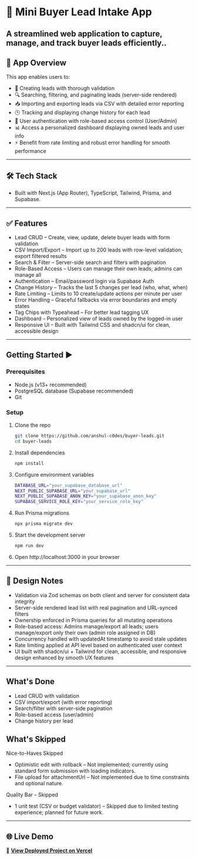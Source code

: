 # 🚀 Mini Buyer Lead Intake App

A streamlined web application to capture, manage, and track buyer leads efficiently..
---

## 📝 App Overview

This app enables users to:

- 🚩 Creating leads with thorough validation
- 🔍 Searching, filtering, and paginating leads (server-side rendered)
- 📥 Importing and exporting leads via CSV with detailed error reporting
- 🕒 Tracking and displaying change history for each lead
- 🔐 User authentication with role-based access control (User/Admin)
- 📊 Access a personalized dashboard displaying owned leads and user info
- ⚡ Benefit from rate limiting and robust error handling for smooth performance

---

## 🛠️ Tech Stack

- Built with Next.js (App Router), TypeScript, Tailwind, Prisma, and Supabase.

---

## ✅ Features

- Lead CRUD – Create, view, update, delete buyer leads with form validation
- CSV Import/Export – Import up to 200 leads with row-level validation; export filtered results
- Search & Filter – Server-side search and filters with pagination
- Role-Based Access – Users can manage their own leads; admins can manage all
- Authentication – Email/password login via Supabase Auth
- Change History – Tracks the last 5 changes per lead (who, what, when)
- Rate Limiting – Limits to 10 create/update actions per minute per user
- Error Handling – Graceful fallbacks via error boundaries and empty states
- Tag Chips with Typeahead – For better lead tagging UX
- Dashboard – Personalized view of leads owned by the logged-in user
- Responsive UI – Built with Tailwind CSS and shadcn/ui for clean, accessible design  

---

## Getting Started ▶️

### Prerequisites

- Node.js (v13+ recommended)  
- PostgreSQL database (Supabase recommended)  
- Git  

### Setup

1. Clone the repo  
   ```bash
   git clone https://github.com/anshul-c0des/buyer-leads.git
   cd buyer-leads
   ```
2. Install dependencies
   ```bash
   npm install
   ```
3. Configure environment variables
   ```bash
   DATABASE_URL="your_supabase_database_url"
   NEXT_PUBLIC_SUPABASE_URL="your_supabase_url"
   NEXT_PUBLIC_SUPABASE_ANON_KEY="your_supabase_anon_key"
   SUPABASE_SERVICE_ROLE_KEY="your_service_role_key"
   ```
4. Run Prisma migrations
   ```bash
   npx prisma migrate dev
   ```
5. Start the development server
   ```bash
   npm run dev
   ```
6. Open http://localhost:3000 in your browser

---


## 🧠 Design Notes

-  Validation via Zod schemas on both client and server for consistent data integrity
-  Server-side rendered lead list with real pagination and URL-synced filters
-  Ownership enforced in Prisma queries for all mutating operations
-  Role-based access: Admins manage/export all leads; users manage/export only their own (admin role assigned in DB)
-  Concurrency handled with updatedAt timestamp to avoid stale updates
-  Rate limiting applied at API level based on authenticated user context
-  UI built with shadcn/ui + Tailwind for clean, accessible, and responsive design enhanced by smooth UX features


---

## What's Done

- Lead CRUD with validation
- CSV import/export (with error reporting)
- Search/filter with server-side pagination
- Role-based access (user/admin)
- Change history per lead

## What's Skipped

Nice-to-Haves Skipped
- Optimistic edit with rollback – Not implemented; currently using standard form submission with loading indicators.
- File upload for attachmentUrl – Not implemented due to time constraints and optional nature.

Quality Bar – Skipped
- 1 unit test (CSV or budget validator) – Skipped due to limited testing experience; planned for future work.


---

## 🌐 Live Demo

🔗 **[View Deployed Project on Vercel](https://buyer-leads-gamma.vercel.app/buyers)** 
